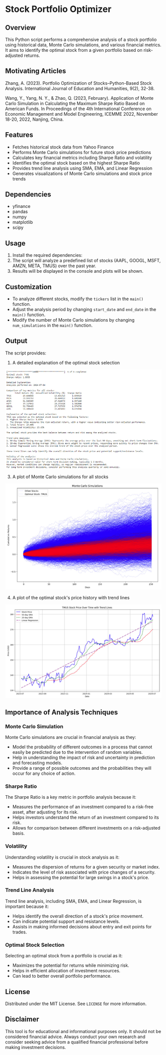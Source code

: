 # Stock Portfolio Optimizer

## Overview
This Python script performs a comprehensive analysis of a stock portfolio using historical data, Monte Carlo simulations, and various financial metrics. It aims to identify the optimal stock from a given portfolio based on risk-adjusted returns.

## Motivating Articles

Zhang, A. (2023). Portfolio Optimization of Stocks–Python-Based Stock Analysis. International Journal of Education and Humanities, 9(2), 32-38.

Wang, Y., Yang, N. Y., & Zhao, Q. (2023, February). Application of Monte Carlo Simulation in Calculating the Maximum Sharpe Ratio Based on American Funds. In Proceedings of the 4th International Conference on Economic Management and Model Engineering, ICEMME 2022, November 18-20, 2022, Nanjing, China.

## Features
- Fetches historical stock data from Yahoo Finance
- Performs Monte Carlo simulations for future stock price predictions
- Calculates key financial metrics including Sharpe Ratio and volatility
- Identifies the optimal stock based on the highest Sharpe Ratio
- Provides trend line analysis using SMA, EMA, and Linear Regression
- Generates visualizations of Monte Carlo simulations and stock price trends

## Dependencies
- yfinance
- pandas
- numpy
- matplotlib
- scipy

## Usage
1. Install the required dependencies:
2. The script will analyze a predefined list of stocks (AAPL, GOOGL, MSFT, AMZN, META, TMUS) over the past year.
3. Results will be displayed in the console and plots will be shown.

## Customization
- To analyze different stocks, modify the `tickers` list in the `main()` function.
- Adjust the analysis period by changing `start_date` and `end_date` in the `main()` function.
- Modify the number of Monte Carlo simulations by changing `num_simulations` in the `main()` function.

## Output
The script provides:
1. A detailed explanation of the optimal stock selection

<img src="optimal_stock_selection_analysis_example.jpg" alt="Portfolio Analysis Result"/>

3. A plot of Monte Carlo simulations for all stocks

<img src="monte_carlo_sim_stocks.jpg" alt="Monte Carlo Simulations"/>

4. A plot of the optimal stock's price history with trend lines

<img src="stock_trend_line_analysis_example.jpg" alt="Stock Trend Line Analysis"/>

## Importance of Analysis Techniques

### Monte Carlo Simulation
Monte Carlo simulations are crucial in financial analysis as they:
- Model the probability of different outcomes in a process that cannot easily be predicted due to the intervention of random variables.
- Help in understanding the impact of risk and uncertainty in prediction and forecasting models.
- Provide a range of possible outcomes and the probabilities they will occur for any choice of action.

### Sharpe Ratio
The Sharpe Ratio is a key metric in portfolio analysis because it:
- Measures the performance of an investment compared to a risk-free asset, after adjusting for its risk.
- Helps investors understand the return of an investment compared to its risk.
- Allows for comparison between different investments on a risk-adjusted basis.

### Volatility
Understanding volatility is crucial in stock analysis as it:
- Measures the dispersion of returns for a given security or market index.
- Indicates the level of risk associated with price changes of a security.
- Helps in assessing the potential for large swings in a stock's price.

### Trend Line Analysis
Trend line analysis, including SMA, EMA, and Linear Regression, is important because it:
- Helps identify the overall direction of a stock's price movement.
- Can indicate potential support and resistance levels.
- Assists in making informed decisions about entry and exit points for trades.

### Optimal Stock Selection
Selecting an optimal stock from a portfolio is crucial as it:
- Maximizes the potential for returns while minimizing risk.
- Helps in efficient allocation of investment resources.
- Can lead to better overall portfolio performance.

## License
Distributed under the MIT License. See `LICENSE` for more information.

## Disclaimer
This tool is for educational and informational purposes only. It should not be considered financial advice. Always conduct your own research and consider seeking advice from a qualified financial professional before making investment decisions.
